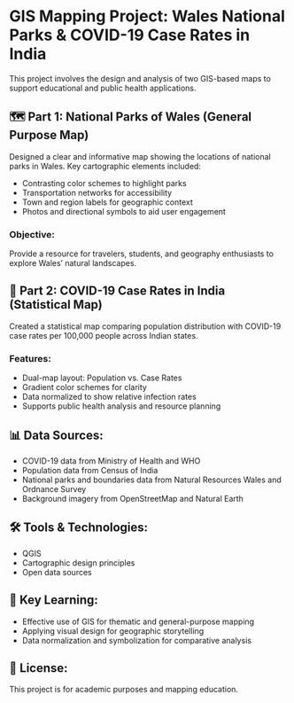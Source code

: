 # GIS Mapping Project: Wales National Parks & COVID-19 Case Rates in India

This project involves the design and analysis of two GIS-based maps to support educational and public health applications.

## 🗺️ Part 1: National Parks of Wales (General Purpose Map)
Designed a clear and informative map showing the locations of national parks in Wales. Key cartographic elements included:
- Contrasting color schemes to highlight parks
- Transportation networks for accessibility
- Town and region labels for geographic context
- Photos and directional symbols to aid user engagement

### Objective:
Provide a resource for travelers, students, and geography enthusiasts to explore Wales’ natural landscapes.

## 🧪 Part 2: COVID-19 Case Rates in India (Statistical Map)
Created a statistical map comparing population distribution with COVID-19 case rates per 100,000 people across Indian states.

### Features:
- Dual-map layout: Population vs. Case Rates
- Gradient color schemes for clarity
- Data normalized to show relative infection rates
- Supports public health analysis and resource planning

## 📊 Data Sources:
- COVID-19 data from Ministry of Health and WHO
- Population data from Census of India
- National parks and boundaries data from Natural Resources Wales and Ordnance Survey
- Background imagery from OpenStreetMap and Natural Earth

## 🛠️ Tools & Technologies:
- QGIS
- Cartographic design principles
- Open data sources

## 📌 Key Learning:
- Effective use of GIS for thematic and general-purpose mapping
- Applying visual design for geographic storytelling
- Data normalization and symbolization for comparative analysis

## 📄 License:
This project is for academic purposes and mapping education.
